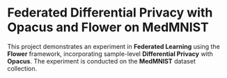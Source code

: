 # Federated Differential Privacy with Opacus and Flower on MedMNIST

This project demonstrates an experiment in **Federated Learning** using the **Flower** framework, incorporating sample-level **Differential Privacy** with **Opacus**. The experiment is conducted on the **MedMNIST** dataset collection.
